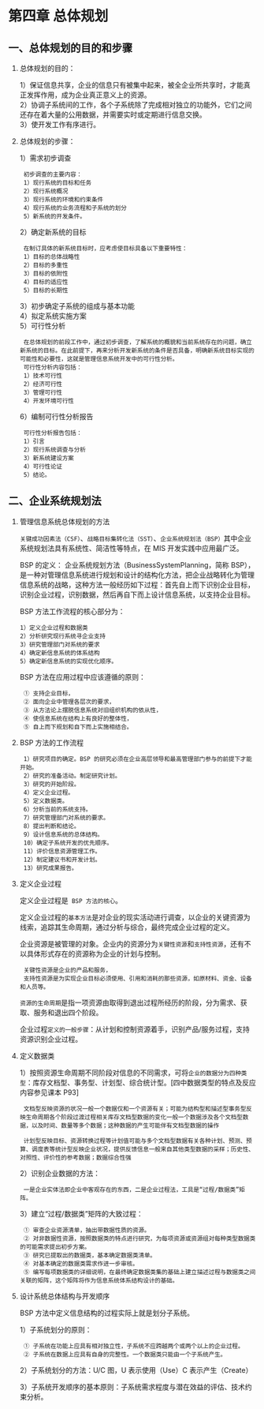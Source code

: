 # 第四章 总体规划

## 一、总体规划的目的和步骤

1.  总体规划的目的：

    1）保证信息共享，企业的信息只有被集中起来，被全企业所共享时，才能真正发挥作用，成为企业真正意义上的资源。  
    2）协调子系统间的工作，各个子系统除了完成相对独立的功能外，它们之间还存在着大量的公用数据，并需要实时或定期进行信息交换。  
    3）使开发工作有序进行。

2.  总体规划的步骤：

    1）需求初步调查

         初步调查的主要内容：
         1）现行系统的目标和任务
         2）现行系统概况
         3）现行系统的环境和约束条件
         4）现行系统的业务流程和子系统的划分
         5）新系统的开发条件。

    2）确定新系统的目标

         在制订具体的新系统目标时，应考虑使目标具备以下重要特性：
         1）目标的总体战略性
         2）目标的多重性
         3）目标的依附性
         4）目标的适应性
         5）目标的长期性

    3）初步确定子系统的组成与基本功能  
    4）拟定系统实施方案  
    5）可行性分析

         在总体规划的前段工作中，通过初步调查，了解系统的概貌和当前系统存在的问题，确立新系统的目标。在此前提下，再来分析开发新系统的条件是否具备，明确新系统目标实现的可能性和必要性，这就是管理信息系统开发中的可行性分析。
         可行性分析内容包括：
         1）技术可行性
         2）经济可行性
         3）管理可行性
         4）开发环境可行性

    6）编制可行性分析报告

         可行性分析报告包括：
         1）引言
         2）现行系统调查与分析
         3）新系统建设方案
         4）可行性论证
         5）结论。

## 二、企业系统规划法

1.  管理信息系统总体规划的方法

    `关键成功因素法（CSF）`、`战略目标集转化法（SST）`、`企业系统规划法（BSP）`其中企业系统规划法具有系统性、简洁性等特点，在 MIS 开发实践中应用最广泛。

    BSP 的定义：
    企业系统规划方法（BusinessSystemPlanning，简称 BSP），是一种对管理信息系统进行规划和设计的结构化方法，把企业战略转化为管理信息系统的战略，这种方法一般经历如下过程：首先自上而下识别企业目标，识别企业过程，识别数据，然后再自下而上设计信息系统，以支持企业目标。

    BSP 方法工作流程的核心部分为：

        1）定义企业过程和数据类
        2）分析研究现行系统寻企业支持
        3）研究管理部门对系统的要求
        4）确定新信息系统的体系结构
        5）确定新信息系统的实现优化顺序。

    BSP 方法在应用过程中应该遵循的原则：

         ① 支持企业目标，
         ② 面向企业中管理各层次的要求，
         ③ 从方法论上摆脱信息系统对旧组织机构的依从性，
         ④ 使信息系统在结构上有良好的整体性，
         ⑤ 自上而下规划和自下而上实施相结合。

2.  BSP 方法的工作流程

         1）研究项目的确定。BSP 的研究必须在企业高层领导和最高管理部门参与的前提下才能开始。
         2）研究的准备活动。制定研究计划。
         3）研究的开始阶段。
         4）定义企业过程。
         5）定义数据类。
         6）分析当前的系统支持。
         7）研究管理部门对系统的要求。
         8）提出判断和结论。
         9）设计信息系统的总体结构。
         10）确定子系统开发的优先顺序。
         11）评价信息资源管理工作。
         12）制定建议书和开发计划。
         13）研究成果报告。

3.  定义企业过程

    定义企业过程是` BSP 方法的核心`。

    定义企业过程的`基本方法`是对企业的现实活动进行调查，以企业的关键资源为线索，追踪其生命周期，通过分析与综合，最终完成企业过程的定义。

    企业资源是被管理的对象。企业内的资源分为`关键性资源`和`支持性资源`，还有不以具体形式存在的资源称为企业的计划与控制。

         关键性资源是企业的产品和服务，
         支持性资源是为实现企业目标必须使用、引用和消耗的那些资源，如原材料、资金、设备和人员等。

    `资源的生命周期`是指一项资源由取得到退出过程所经历的阶段，分为需求、获取、服务和退出四个阶段。

    企业过程`定义的一般步骤`：从计划和控制资源着手，识别产品/服务过程，支持资源识别企业过程。

4.  定义数据类

    1）按照资源生命周期不同阶段对信息的不同需求，可将`企业的数据分为四种类型`：库存文档型、事务型、计划型、综合统计型。[四中数据类型的特点及反应内容参见课本 P93]

         文档型反映资源的状况一般一个数据仅和一个资源有关；可能为结构型和描述型事务型反映生命周期各个阶段过渡过程相关库存文档型数据的变化一般一个数据涉及各个文档型数据，以及时间、数量等多个数据；这种数据的产生可能伴有文档型数据的操作

         计划型反映目标、资源转换过程等计划值可能与多个文档型数据有关各种计划、预测、预算、调度表等统计型反映企业状况，提供反馈信息一般来自其他类型数据的采样；历史性、对照性、评价性的参考数据；数据综合性强

    2）识别企业数据的方法：

         一是企业实体法即企业中客观存在的东西，二是企业过程法，工具是“过程/数据类”矩阵。

    3）建立“过程/数据类”矩阵的大致过程：

         ① 审查企业资源清单，抽出带数据性质的资源。
         ② 对非数据性资源，按照数据类的特点进行研究，为每项资源或资源组对每种类型数据类的可能需求提出初步方案。
         ③ 研究已提取出的数据类，基本确定数据类清单。
         ④ 对基本确定的数据类需求作进一步审核。
         ⑤ 编写每项数据类的详细说明，在最终确定数据类集的基础上建立描述过程与数据类之间关联的矩阵，这个矩阵将作为信息系统体系结构设计的基础。

5.  设计系统总体结构与开发顺序

    BSP 方法中定义信息结构的过程实际上就是划分子系统。

    1）子系统划分的原则：

         ① 子系统在功能上应具有相对独立性，子系统不应跨越两个或两个以上的企业过程。
         ② 子系统在数据上应具有自身的完整性。一个数据类只能由一个子系统产生。

    2）子系统划分的方法：U/C 图，U 表示使用（Use）C 表示产生（Create）

    3）子系统开发顺序的基本原则：子系统需求程度与潜在效益的评估、技术约束分析。
